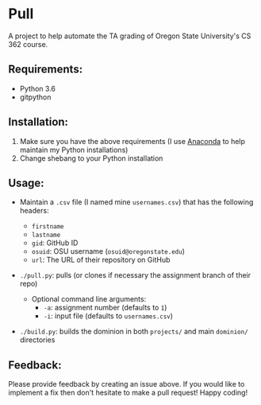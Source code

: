 # Pull
A project to help automate the TA grading of Oregon State University's CS 362 course.

## Requirements:
- Python 3.6
- gitpython

## Installation:
1. Make sure you have the above requirements (I use [Anaconda]('https://www.anaconda.com/download/') to help maintain my Python installations)
2. Change shebang to your Python installation

## Usage:
- Maintain a `.csv` file (I named mine `usernames.csv`) that has the following headers:
	- `firstname`
	- `lastname`
	- `gid`: GitHub ID
	- `osuid`: OSU username (`osuid@oregonstate.edu`)
	- `url`: The URL of their repository on GitHub
	
- `./pull.py`: pulls (or clones if necessary the assignment branch of their repo)
	- Optional command line arguments:
		- `-a`: assignment number (defaults to `1`)
		- `-i`: input file (defaults to `usernames.csv`)
- `./build.py`: builds the dominion in both `projects/` and main `dominion/` directories

## Feedback:
Please provide feedback by creating an issue above. If you would like to implement a fix then don't hesitate to make a pull request! Happy coding!